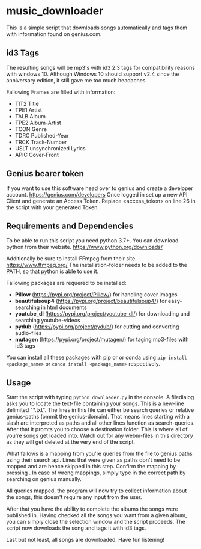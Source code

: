 # music_downloader
This is a simple script that downloads songs automatically and tags them with information found on genius.com.

## id3 Tags
The resulting songs will be mp3's with id3 2.3 tags for compatibility reasons with windows 10.
Although Windows 10 should support v2.4 since the anniversary edition, it still gave me too much headaches.

Fallowing Frames are filled with information:
- TIT2 Title
- TPE1 Artist
- TALB Album
- TPE2 Album-Artist
- TCON Genre
- TDRC Published-Year
- TRCK Track-Number
- USLT unsynchronized Lyrics
- APIC Cover-Front

## Genius bearer token
If you want to use this software head over to genius and create a developer account. https://genius.com/developers
Once logged in set up a new API Client and generate an Access Token.
Replace <access_token> on line 26 in the script with your generated Token.

## Requirements and Dependencies
To be able to run this script you need python 3.7+.
You can download python from their website. https://www.python.org/downloads/

Additionally be sure to install FFmpeg from their site. https://www.ffmpeg.org/
The installation-folder needs to be added to the PATH, so that python is able to use it.

Fallowing packages are requered to be installed:
- **Pillow** (https://pypi.org/project/Pillow/)
for handling cover images
- **beautifulsoup4** (https://pypi.org/project/beautifulsoup4/)
for easy-searching in html documents
- **youtube_dl** (https://pypi.org/project/youtube_dl/)
for downloading and searching youtube-videos
- **pydub** (https://pypi.org/project/pydub/)
for cutting and converting audio-files
- **mutagen** (https://pypi.org/project/mutagen/)
for taging mp3-files with id3 tags

You can install all these packages with pip or or conda using `pip install <package_name>` or `conda install <package_name>` respectively.

## Usage
Start the script with typing `python downloader.py` in the console.
A filedialog asks you to locate the text-file containing your songs. This is a new-line delimited "*.txt".
The lines in this file can either be search queries or relative genius-paths (ommit the genius-domain).
That means lines starting with a slash are interpreted as paths and all other lines function as search-queries.
After that it promts you to choose a destination folder. This is where all of you're songs get loaded into.
Watch out for any webm-files in this directory as they will get deleted at the very end of the script.

What fallows is a mapping from you're queries from the file to genius paths using their search api.
Lines that were given as paths don't need to be mapped and are hence skipped in this step.
Confirm the mapping by pressing <Return>. In case of wrong mappings, simply type in the correct path by searching on genius manually.

All queries mapped, the program will now try to collect information about the songs, this doesn't require any input from the user.

After that you have the ability to complete the albums the songs were published in.
Having checked all the songs you want from a given album, you can simply close the selection window and the script proceeds.
The script now downloads the song and tags it with id3 tags.

Last but not least, all songs are downloaded. Have fun listening!
